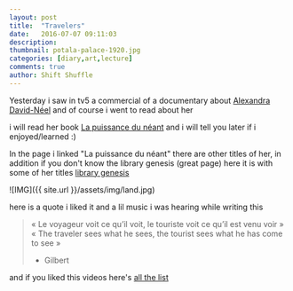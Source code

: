 ```yaml
---
layout: post
title:  "Travelers"
date:   2016-07-07 09:11:03
description:
thumbnail: potala-palace-1920.jpg
categories: [diary,art,lecture]
comments: true
author: Shift Shuffle
---
```






Yesterday i saw in tv5 a commercial of a documentary about [Alexandra David-Néel](https://en.wikipedia.org/wiki/Alexandra_David-N%C3%A9el) and of course i went to read about her

i will read her book [La puissance du néant](http://www.histoireebook.com/index.php?post/David-N%C3%A9el-Alexandra-La-puissance-du-neant) and i will tell you later if i enjoyed/learned :)

In the page i linked "La puissance du néant" there are other titles of her, in addition if you don't know the library genesis (great page) here it is with some of her titles  [library genesis](http://gen.lib.rus.ec/search.php?req=Alexandra%20David-Neel&column=author)


![IMG]({{ site.url }}/assets/img/land.jpg)

here is a quote i liked it and a lil music i was hearing while writing this

> « Le voyageur voit ce qu’il voit, le touriste voit ce qu’il est venu voir »
>  <br />
> « The traveler sees what he sees, the tourist sees what he has come to see »
> <br />
> - Gilbert

<!-- {{< youtube id="Exm5g6Z3f9Y" autoplay="false" >}}
{{< youtube id="foJ-Fs6DWZM" autoplay="false" >}} -->


and if you liked this videos here's [all the list](https://www.youtube.com/watch?v=Exm5g6Z3f9Y&list=RDNAfCcyWUIwI&index=19)
